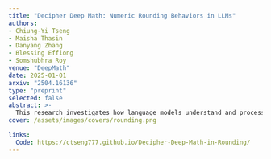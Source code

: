 ```yaml
---
title: "Decipher Deep Math: Numeric Rounding Behaviors in LLMs"
authors:
- Chiung-Yi Tseng
- Maisha Thasin
- Danyang Zhang
- Blessing Effiong
- Somshubhra Roy
venue: "DeepMath"
date: 2025-01-01
arxiv: "2504.16136"
type: "preprint"
selected: false
abstract: >-
  This research investigates how language models understand and process numerical rounding tasks through linear probing techniques. We analyze the internal representations of various model architectures to understand how they encode proximity to multiples of 5 and 10. Our study implements streaming linear probes that process activations in batches rather than storing entire activation matrices, enabling memory-efficient analysis across multiple architectures including Transformer-based models (Qwen, Dream) and State Space Models (Mamba). Through layer-wise analysis, we identify which layers in different architectures best encode numerical proximity information and reveal significant differences between "thinking" and "non-thinking" model variants.
cover: /assets/images/covers/rounding.png  

links:
  Code: https://ctseng777.github.io/Decipher-Deep-Math-in-Rounding/
---
```

